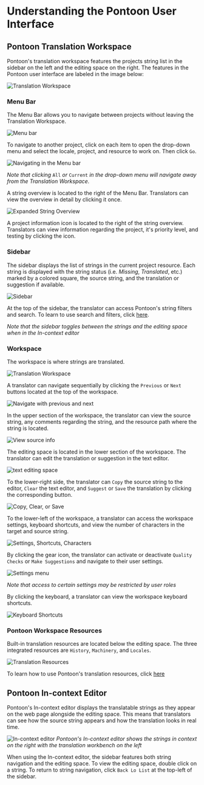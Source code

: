 # Understanding the Pontoon User Interface

## Pontoon Translation Workspace

Pontoon's translation workspace features the projects string list in the sidebar on the left and the editing space on the right. The features in the Pontoon user interface are labeled in the image below:

![Translation Workspace](/assets/images/pontoon/ui/translation_workspace.png)

### Menu Bar

The Menu Bar allows you to navigate between projects without leaving the Translation Workspace.

![Menu bar](/assets/images/pontoon/ui/menu_bar.png)

To navigate to another project, click on each item to open the drop-down menu and select the locale, project, and resource to work on. Then click `Go`.

![Navigating in the Menu bar](/assets/images/pontoon/ui/menu_nav.png)

*Note that clicking* `All` *or* `Current` *in the drop-down menu will navigate away from the Translation Workspace.*

A string overview is located to the right of the Menu Bar. Translators can view the overview in detail by clicking it once.

![Expanded String Overview](/assets/images/pontoon/ui/string_overview.png)

A project information icon is located to the right of the string overview. Translators can view information regarding the project, it's priority level, and testing by clicking the icon.

### Sidebar

The sidebar displays the list of strings in the current project resource. Each string is displayed with the string status (i.e. *Missing*, *Translated*, etc.) marked by a colored square, the source string, and the translation or suggestion if available.

![Sidebar](/assets/images/pontoon/ui/sidebar.png)

At the top of the sidebar, the translator can access Pontoon's string filters and search. To learn to use search and filters, click [here](search_filters.md).

*Note that the sidebar toggles between the strings and the editing space when in the In-context editor*

### Workspace

The workspace is where strings are translated.

![Translation Workspace](/assets/images/pontoon/ui/work_space.png)

A translator can navigate sequentially by clicking the `Previous` or `Next` buttons located at the top of the workspace.

![Navigate with previous and next](/assets/images/pontoon/ui/prev_next.png)

In the upper section of the workspace, the translator can view the source string, any comments regarding the string, and the resource path where the string is located.

![View source info](/assets/images/pontoon/ui/source.png)

The editing space is located in the lower section of the workspace. The translator can edit the translation or suggestion in the text editor.

![text editing space](/assets/images/pontoon/ui/edit_space.png)

To the lower-right side, the translator can `Copy` the source string to the editor, `Clear` the text editor, and `Suggest` or `Save` the translation by clicking the corresponding button.

![Copy, Clear, or Save](/assets/images/pontoon/ui/copy_clear_save.png)

To the lower-left of the workspace, a translator can access the workspace settings, keyboard shortcuts, and view the number of characters in the target and source string.

![Settings, Shortcuts, Characters](/assets/images/pontoon/ui/editor_menu.png)

By clicking the gear icon, the translator can activate or deactivate `Quality Checks` or `Make Suggestions` and navigate to their user settings.

![Settings menu](/assets/images/pontoon/ui/settings.png)

*Note that access to certain settings may be restricted by user roles*

By clicking the keyboard, a translator can view the workspace keyboard shortcuts.

![Keyboard Shortcuts](/assets/images/pontoon/ui/shortcuts.png)

### Pontoon Workspace Resources

Built-in translation resources are located below the editing space. The three integrated resources are `History`, `Machinery`, and `Locales`.

![Translation Resources](/assets/images/pontoon/ui/resources.png)

To learn how to use Pontoon's translation resources, click [here](resources.md)

## Pontoon In-context Editor

Pontoon's In-context editor displays the translatable strings as they appear on the web page alongside the editing space. This means that translators can see how the source string appears and how the translation looks in real time.

![In-context editor](/assets/images/pontoon/ui/incontext_edit.png)
*Pontoon's In-context editor shows the strings in context on the right with the translation workbench on the left*

When using the In-context editor, the sidebar features both string navigation and the editing space. To view the editing space, double click on a string. To return to string navigation, click `Back Lo List` at the top-left of the sidebar.

